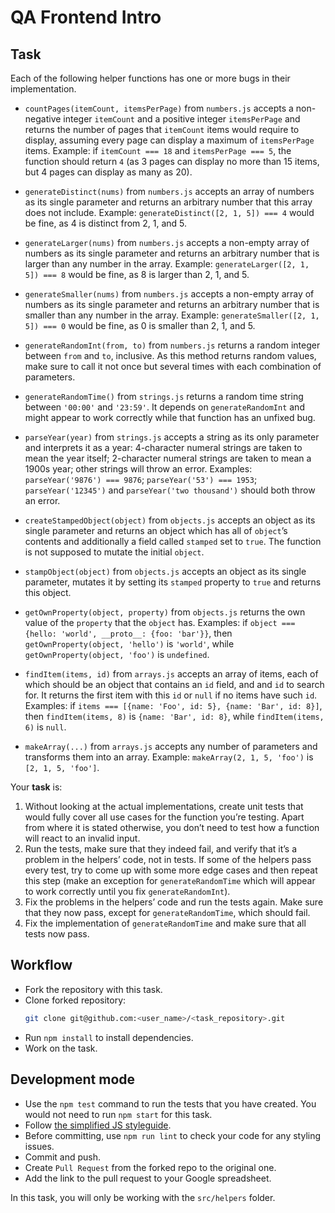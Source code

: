 # QA Frontend Intro

## Task
Each of the following helper functions has one or more bugs in their implementation.

- `countPages(itemCount, itemsPerPage)` from `numbers.js` accepts a non-negative integer `itemCount` and a positive integer `itemsPerPage` and returns the number of pages that `itemCount` items would require to display, assuming every page can display a maximum of `itemsPerPage` items. Example: if `itemCount === 18` and `itemsPerPage === 5`, the function should return `4` (as 3 pages can display no more than 15 items, but 4 pages can display as many as 20).

- `generateDistinct(nums)` from `numbers.js` accepts an array of numbers as its single parameter and returns an arbitrary number that this array does not include. Example: `generateDistinct([2, 1, 5]) === 4` would be fine, as 4 is distinct from 2, 1, and 5.

- `generateLarger(nums)` from `numbers.js` accepts a non-empty array of numbers as its single parameter and returns an arbitrary number that is larger than any number in the array. Example: `generateLarger([2, 1, 5]) === 8` would be fine, as 8 is larger than 2, 1, and 5.

- `generateSmaller(nums)` from `numbers.js` accepts a non-empty array of numbers as its single parameter and returns an arbitrary number that is smaller than any number in the array. Example: `generateSmaller([2, 1, 5]) === 0` would be fine, as 0 is smaller than 2, 1, and 5.

- `generateRandomInt(from, to)` from `numbers.js` returns a random integer between `from` and `to`, inclusive. As this method returns random values, make sure to call it not once but several times with each combination of parameters.

- `generateRandomTime()` from `strings.js` returns a random time string between `'00:00'` and `'23:59'`. It depends on `generateRandomInt` and might appear to work correctly while that function has an unfixed bug.

- `parseYear(year)` from `strings.js` accepts a string as its only parameter and interprets it as a year: 4-character numeral strings are taken to mean the year itself; 2-character numeral strings are taken to mean a 1900s year; other strings will throw an error. Examples: `parseYear('9876') === 9876`; `parseYear('53') === 1953`; `parseYear('12345')` and `parseYear('two thousand')` should both throw an error.

- `createStampedObject(object)` from `objects.js` accepts an object as its single parameter and returns an object which has all of `object`’s contents and additionally a field called `stamped` set to `true`. The function is not supposed to mutate the initial `object`.

- `stampObject(object)` from `objects.js` accepts an object as its single parameter, mutates it by setting its `stamped` property to `true` and returns this object.

- `getOwnProperty(object, property)` from `objects.js` returns the own value of the `property` that the `object` has. Examples: if `object === {hello: 'world', __proto__: {foo: 'bar'}}`, then `getOwnProperty(object, 'hello')` is `'world'`, while `getOwnProperty(object, 'foo')` is `undefined`.

- `findItem(items, id)` from `arrays.js` accepts an array of items, each of which should be an object that contains an `id` field, and and `id` to search for. It returns the first item with this `id` or `null` if no items have such `id`. Examples: if `items === [{name: 'Foo', id: 5}, {name: 'Bar', id: 8}]`, then `findItem(items, 8)` is `{name: 'Bar', id: 8}`, while `findItem(items, 6)` is `null`.

- `makeArray(...)` from `arrays.js` accepts any number of parameters and transforms them into an array. Example: `makeArray(2, 1, 5, 'foo')` is `[2, 1, 5, 'foo']`.

Your **task** is:

1. Without looking at the actual implementations, create unit tests that would fully cover all use cases for the function you’re testing. Apart from where it is stated otherwise, you don’t need to test how a function will react to an invalid input.
1. Run the tests, make sure that they indeed fail, and verify that it’s a problem in the helpers’ code, not in tests. If some of the helpers pass every test, try to come up with some more edge cases and then repeat this step (make an exception for `generateRandomTime` which will appear to work correctly until you fix `generateRandomInt`).
1. Fix the problems in the helpers’ code and run the tests again. Make sure that they now pass, except for `generateRandomTime`, which should fail.
1. Fix the implementation of `generateRandomTime` and make sure that all tests now pass.

## Workflow
- Fork the repository with this task.
- Clone forked repository:
    ```bash
    git clone git@github.com:<user_name>/<task_repository>.git
    ```
- Run `npm install` to install dependencies.
- Work on the task.

## Development mode
- Use the `npm test` command to run the tests that you have created. You would not need to run `npm start` for this task.
- Follow [the simplified JS styleguide](https://mate-academy.github.io/style-guides/javascript-standard-modified).
- Before committing, use `npm run lint` to check your code for any styling issues.
- Commit and push.
- Create `Pull Request` from the forked repo to the original one.
- Add the link to the pull request to your Google spreadsheet.

In this task, you will only be working with the `src/helpers` folder.
